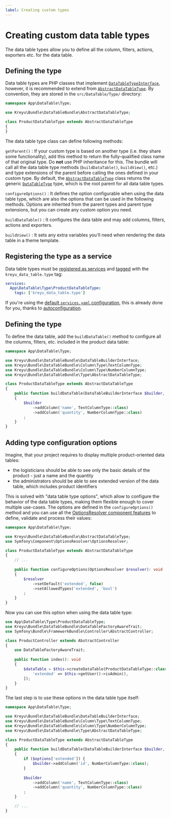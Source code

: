 ```yaml
---
label: Creating custom types
---
```


# Creating custom data table types

The data table types allow you to define all the column, filters, actions, exporters etc. for the data table.

## Defining the type

Data table types are PHP classes that implement [`DataTableTypeInterface`](https://), however, it is recommended to extend from [`AbstractDataTableType`](https://).
By convention, they are stored in the `src/DataTable/Type/` directory:

```php # src/DataTable/Type/ProductDataTableType.php
namespace App\DataTable\Type;

use Kreyu\Bundle\DataTableBundle\AbstractDataTableType;

class ProductDataTableType extends AbstractDataTableType
{
}
```

The data table type class can define following methods:

`getParent()`
:   If your custom type is based on another type (i.e. they share some functionality), add this method to return the fully-qualified class name of that original type.
    Do **not** use PHP inheritance for this. The bundle will call all the data table type methods (`buildDataTable()`, `buildView()`, etc.) and type extensions of the parent before calling the ones defined in your custom type. By default, the [`AbstractDataTableType`](https://) class returns the generic [`DataTableType`](https://) type, which is the root parent for all data table types.

`configureOptions()`
:   It defines the option configurable when using the data table type, which are also the options that can be used in the following methods.
    Options are inherited from the parent types and parent type extensions, but you can create any custom option you need.

`buildDataTable()`
:   It configures the data table and may add columns, filters, actions and exporters.

`buildView()`
:   It sets any extra variables you'll need when rendering the data table in a theme template.

## Registering the type as a service

Data table types must be [registered as services](https://) and [tagged](https://) with the `kreyu_data_table.type` tag:

```yaml config/services.yaml
services:
  App\DataTable\Type\ProductDataTableType:
    tags: ['kreyu_data_table.type']
```

If you're using the [default `services.yaml` configuration](https://), this is already done for you, thanks to [autoconfiguration](https://).

## Defining the type

To define the data table, add the `buildDataTable()` method to configure all the columns, filters, etc. included in the product data table:

```php # src/DataTable/Type/ProductDataTableType.php
namespace App\DataTable\Type;

use Kreyu\Bundle\DataTableBundle\DataTableBuilderInterface;
use Kreyu\Bundle\DataTableBundle\Column\Type\TextColumnType;
use Kreyu\Bundle\DataTableBundle\Column\Type\NumberColumnType;
use Kreyu\Bundle\DataTableBundle\Type\AbstractDataTableType;

class ProductDataTableType extends AbstractDataTableType
{
	public function buildDataTable(DataTableBuilderInterface $builder, array $options): void
	{
		$builder
			->addColumn('name', TextColumnType::class)
			->addColumn('quantity', NumberColumnType::class)
		;
	}
}
```

## Adding type configuration options

Imagine, that your project requires to display multiple product-oriented data tables:
- the logisticians should be able to see only the basic details of the product - just a name and the quantity
- the administrators should be able to see extended version of the data table, which includes product identifiers

This is solved with "data table type options", which allow to configure the behavior of the data table types, making them flexible enough to cover multiple use-cases.
The options are defined in the `configureOptions()` method and you can use all the [OptionsResolver component features](https://symfony.com/doc/current/components/options_resolver.html) to define, validate and process their values:

```php # src/DataTable/Type/ProductDataTableType.php
namespace App\DataTable\Type;

use Kreyu\Bundle\DataTableBundle\AbstractDataTableType;
use Symfony\Component\OptionsResolver\OptionsResolver;

class ProductDataTableType extends AbstractDataTableType
{
	// ...
	
	public function configureOptions(OptionsResolver $resolver): void
	{
		$resolver
			->setDefault('extended', false)
			->setAllowedTypes('extended', 'bool')
		;
	}
}
```

Now you can use this option when using the data table type:

```php # src/Controller/ProductController.php
use App\DataTable\Type\ProductDataTableType;
use Kreyu\Bundle\DataTableBundle\DataTableFactoryAwareTrait;
use Symfony\Bundle\FrameworkBundle\Controller\AbstractController;

class ProductController extends AbstractController
{
	use DataTableFactoryAwareTrait;
	
	public function index(): void
	{
		$dataTable = $this->createDataTable(ProductDataTableType::class, [
			'extended' => $this->getUser()->isAdmin(),
		]);
	}
}
```

The last step is to use these options in the data table type itself:

```php # src/DataTable/Type/ProductDataTableType.php
namespace App\DataTable\Type;

use Kreyu\Bundle\DataTableBundle\DataTableBuilderInterface;
use Kreyu\Bundle\DataTableBundle\Column\Type\TextColumnType;
use Kreyu\Bundle\DataTableBundle\Column\Type\NumberColumnType;
use Kreyu\Bundle\DataTableBundle\Type\AbstractDataTableType;

class ProductDataTableType extends AbstractDataTableType
{
	public function buildDataTable(DataTableBuilderInterface $builder, array $options): void
	{
		if ($options['extended']) {
			$builder->addColumn('id', NumberColumnType::class);
		}
		
		$builder
			->addColumn('name', TextColumnType::class)
			->addColumn('quantity', NumberColumnType::class)
		;
	}

	// ...
}
```
